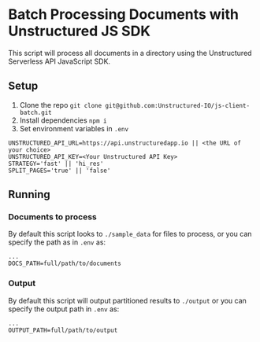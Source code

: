 # Batch Processing Documents with Unstructured JS SDK

This script will process all documents in a directory using the Unstructured Serverless API JavaScript SDK.

## Setup

1. Clone the repo `git clone git@github.com:Unstructured-IO/js-client-batch.git`
2. Install dependencies `npm i`
3. Set environment variables in `.env`

```
UNSTRUCTURED_API_URL=https://api.unstructuredapp.io || <the URL of your choice>
UNSTRUCTURED_API_KEY=<Your Unstructured API Key>
STRATEGY='fast' || 'hi_res'
SPLIT_PAGES='true' || 'false'
```

## Running

### Documents to process

By default this script looks to `./sample_data` for files to process, or you can specify the path as in `.env` as:

```
...
DOCS_PATH=full/path/to/documents
```

### Output

By default this script will output partitioned results to `./output` or you can specify the output path in `.env` as:

```
...
OUTPUT_PATH=full/path/to/output
```
